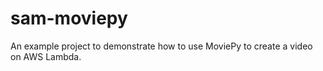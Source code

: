 # sam-moviepy

An example project to demonstrate how to use MoviePy to create a video on AWS Lambda.